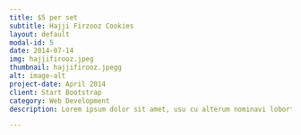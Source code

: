 ```yaml
---
title: $5 per set
subtitle: Hajji Firzooz Cookies
layout: default
modal-id: 5
date: 2014-07-14
img: hajjifirooz.jpeg
thumbnail: hajjifirooz.jpegg
alt: image-alt
project-date: April 2014
client: Start Bootstrap
category: Web Development
description: Lorem ipsum dolor sit amet, usu cu alterum nominavi lobortis. At duo novum diceret. Tantas apeirian vix et, usu sanctus postulant inciderint ut, populo diceret necessitatibus in vim. Cu eum dicam feugiat noluisse.

---
```

